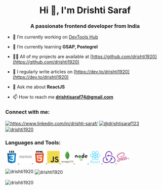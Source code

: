 <h1 align="center">Hi 👋, I'm Drishti Saraf</h1>
<h3 align="center">A passionate frontend developer from India</h3>

- 🔭 I’m currently working on [DevTools Hub](https://dev-tool-hub.netlify.app/)

- 🌱 I’m currently learning **GSAP, Postegrel**

- 👨‍💻 All of my projects are available at [https://github.com/drishti1920](https://github.com/drishti1920)

- 📝 I regularly write articles on [https://dev.to/drishti1920](https://dev.to/drishti1920)

- 💬 Ask me about **ReactJS**

- 📫 How to reach me **drishtisaraf74@gmail.com**

<h3 align="left">Connect with me:</h3>
<p align="left">
<a href="https://linkedin.com/in/https://www.linkedin.com/in/drishti-saraf/" target="blank"><img align="center" src="https://raw.githubusercontent.com/rahuldkjain/github-profile-readme-generator/master/src/images/icons/Social/linked-in-alt.svg" alt="https://www.linkedin.com/in/drishti-saraf/" height="30" width="40" /></a>
<a href="https://medium.com/@drishtisaraf123" target="blank"><img align="center" src="https://raw.githubusercontent.com/rahuldkjain/github-profile-readme-generator/master/src/images/icons/Social/medium.svg" alt="@drishtisaraf123" height="30" width="40" /></a>
  <a href="https://dev.to/drishti1920" target="blank"><img align="center" src="https://raw.githubusercontent.com/rahuldkjain/github-profile-readme-generator/master/src/images/icons/Social/devto.svg" alt="drishti1920" height="30" width="40" /></a>
</p>

<h3 align="left">Languages and Tools:</h3>
<p align="left"> <a href="https://www.w3schools.com/css/" target="_blank" rel="noreferrer"> <img src="https://raw.githubusercontent.com/devicons/devicon/master/icons/css3/css3-original-wordmark.svg" alt="css3" width="40" height="40"/> </a> <a href="https://expressjs.com" target="_blank" rel="noreferrer"> <img src="https://raw.githubusercontent.com/devicons/devicon/master/icons/express/express-original-wordmark.svg" alt="express" width="40" height="40"/> </a> <a href="https://www.w3.org/html/" target="_blank" rel="noreferrer"> <img src="https://raw.githubusercontent.com/devicons/devicon/master/icons/html5/html5-original-wordmark.svg" alt="html5" width="40" height="40"/> </a> <a href="https://developer.mozilla.org/en-US/docs/Web/JavaScript" target="_blank" rel="noreferrer"> <img src="https://raw.githubusercontent.com/devicons/devicon/master/icons/javascript/javascript-original.svg" alt="javascript" width="40" height="40"/> </a> <a href="https://www.mongodb.com/" target="_blank" rel="noreferrer"> <img src="https://raw.githubusercontent.com/devicons/devicon/master/icons/mongodb/mongodb-original-wordmark.svg" alt="mongodb" width="40" height="40"/> </a> <a href="https://nodejs.org" target="_blank" rel="noreferrer"> <img src="https://raw.githubusercontent.com/devicons/devicon/master/icons/nodejs/nodejs-original-wordmark.svg" alt="nodejs" width="40" height="40"/> </a> <a href="https://reactjs.org/" target="_blank" rel="noreferrer"> <img src="https://raw.githubusercontent.com/devicons/devicon/master/icons/react/react-original-wordmark.svg" alt="react" width="40" height="40"/> </a> <a href="https://redux.js.org" target="_blank" rel="noreferrer"> <img src="https://raw.githubusercontent.com/devicons/devicon/master/icons/redux/redux-original.svg" alt="redux" width="40" height="40"/> </a> <a href="https://sass-lang.com" target="_blank" rel="noreferrer"> <img src="https://raw.githubusercontent.com/devicons/devicon/master/icons/sass/sass-original.svg" alt="sass" width="40" height="40"/> </a> </p>

<p><img align="left" src="https://github-readme-stats.vercel.app/api/top-langs?username=drishti1920&show_icons=true&locale=en&layout=compact" alt="drishti1920" /></p>

<p>&nbsp;<img align="center" src="https://github-readme-stats.vercel.app/api?username=drishti1920&show_icons=true&locale=en" alt="drishti1920" /></p>

<p><img align="center" src="https://github-readme-streak-stats.herokuapp.com/?user=drishti1920&" alt="drishti1920" /></p>
